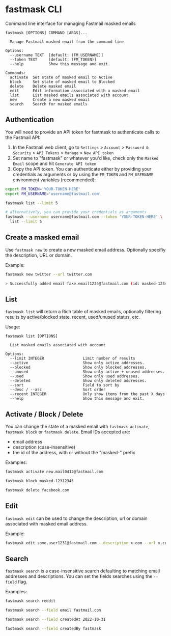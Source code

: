 # fastmask CLI

Command line interface for managing Fastmail masked emails

```text
fastmask [OPTIONS] COMMAND [ARGS]...

  Manage Fastmail masked email from the command line

Options:
  --username TEXT  [default: (FM_USERNAME)]
  --token TEXT     [default: (FM_TOKEN)]
  --help           Show this message and exit.

Commands:
  activate  Set state of masked email to Active
  block     Set state of masked email to Blocked
  delete    Delete masked email
  edit      Edit information associated with a masked email
  list      List masked emails associated with account
  new       Create a new masked email
  search    Search for masked emails
```

## Authentication

You will need to provide an API token for fastmask to authenticate calls to the Fastmail API:

1. In the Fastmail web client, go to `Settings` > `Account` > `Password & Security` > `API Tokens` > `Manage` > `New API token`
2. Set name to "fastmask" or whatever you'd like, check only the `Masked Email` scope and hit `Generate API token`
3. Copy the API token. You can authenticate either by providing your credentials as arguments or by using the `FM_TOKEN` and `FM_USERNAME` environment variables (recommended):

```bash
export FM_TOKEN='YOUR-TOKEN-HERE'
export FM_USERNAME='username@fastmail.com'

fastmask list --limit 5

# alternatively, you can provide your credentials as arguments
fastmask --username username@fastmail.com --token 'YOUR-TOKEN-HERE' \
  list --limit 5
```

## Create a masked email

Use `fastmask new` to create a new masked email address. Optionally specifiy the description, URL or domain.

Example:

```bash
fastmask new twitter --url twitter.com

> Successfully added email fake.email1234@fastmail.com (id: masked-12345678)
```

## List

`fastmask list` will return a Rich table of masked emails, optionally filtering results by active/blocked state, recent, used/unused status, etc.

Usage:

```text
fastmask list [OPTIONS]

  List masked emails associated with account

Options:
  --limit INTEGER                 Limit number of results
  --active                        Show only active addresses.
  --blocked                       Show only blocked addresses.
  --unused                        Show only active + unused addresses.
  --used                          Show only used addresses.
  --deleted                       Show only deleted addresses.
  --sort                          Field to sort by
  --desc / --asc                  Sort order
  --recent INTEGER                Only show items from the past X days
  --help                          Show this message and exit.
```

## Activate / Block / Delete

You can change the state of a masked email with `fastmask activate`, `fastmask block` or `fastmask delete`. Email IDs accepted are:
  
- email address
- description (case-insensitive)
- the id of the address, with or without the "masked-" prefix

Examples:

```bash
fastmask activate new.mail0412@fastmail.com
```

```bash
fastmask block masked-12312345
```

```bash
fastmask delete facebook.com
```

## Edit

`fastmask edit` can be used to change the description, url or domain associated with masked email address.

Example:

```bash
fastmask edit some.user1231@fastmail.com --description x.com --url x.com
```

## Search

`fastmask search` is a case-insensitive search defaulting to matching email addresses and descriptions. You can set the fields searches using the `--field` flag.

Examples:

```bash
fastmask search reddit
```

```bash
fastmask search --field email fastmail.com
```

```bash
fastmask search --field createdAt 2022-10-31
```

```bash
fastmask search --field createdBy fastmask
```
